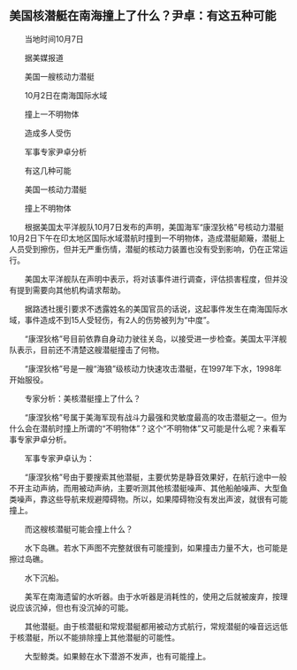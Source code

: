 ## 美国核潜艇在南海撞上了什么？尹卓：有这五种可能
　　当地时间10月7日

　　据美媒报道

　　美国一艘核动力潜艇

　　10月2日在南海国际水域

　　撞上一不明物体

　　造成多人受伤

　　军事专家尹卓分析

　　有这几种可能

　　美国一核动力潜艇

　　撞上不明物体

　　根据美国太平洋舰队10月7日发布的声明，美国海军“康涅狄格”号核动力潜艇10月2日下午在印太地区国际水域潜航时撞到一不明物体，造成潜艇颠簸，潜艇上人员受到擦伤，但并无严重伤情，潜艇的核动力装置也没有受到影响，仍在正常运行。 

　　美国太平洋舰队在声明中表示，将对该事件进行调查，评估损害程度，但并没有提到需要向其他机构请求帮助。

　　据路透社援引要求不透露姓名的美国官员的话说，这起事件发生在南海国际水域，事件造成不到15人受轻伤，有2人的伤势被列为“中度”。

　　“康涅狄格”号目前依靠自身动力驶往关岛，以接受进一步检查。美国太平洋舰队表示，目前还不清楚这艘潜艇撞击了何物。

　　“康涅狄格”号是一艘“海狼”级核动力快速攻击潜艇，在1997年下水，1998年开始服役。

　　专家分析：美核潜艇撞上了什么？

　　“康涅狄格”号属于美海军现有战斗力最强和灵敏度最高的攻击潜艇之一。但为什么会在潜航时撞上所谓的“不明物体”？这个“不明物体”又可能是什么呢？来看军事专家尹卓分析。

　　军事专家尹卓认为：

　　“康涅狄格”号由于要搜索其他潜艇，主要优势是静音效果好，在航行途中一般不开主动声纳，而用被动声纳，主要听测其他核潜艇噪声、其他船舶噪声、大型鱼类噪声，靠这些导航来规避障碍物。所以，如果障碍物没有发出声波，就很有可能撞上。

　　而这艘核潜艇可能会撞上什么？

　　水下岛礁。若水下声图不完整就很有可能撞到，如果撞击力量不大，也可能是擦过岛礁。

　　水下沉船。

　　美军在南海遗留的水听器。由于水听器是消耗性的，使用之后就被废弃，按理说应该沉掉，但也有没沉掉的可能。

　　其他潜艇。由于核潜艇和常规潜艇都用被动方式航行，常规潜艇的噪音远远低于核潜艇，所以不能排除撞上其他潜艇的可能性。

　　大型鲸类。如果鲸在水下潜游不发声，也有可能撞上。

